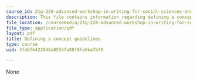 ```yaml
---
course_id: 21g-228-advanced-workshop-in-writing-for-social-sciences-and-architecture-els-spring-2007
description: This file contains information regarding defining a concept guidelines.
file_location: /coursemedia/21g-228-advanced-workshop-in-writing-for-social-sciences-and-architecture-els-spring-2007/3fd6f6422048a8555fa88f9fe6ba7b78_MIT21G.228S07_definition.pdf
file_type: application/pdf
layout: pdf
title: Defining a concept guidelines
type: course
uid: 3fd6f6422048a8555fa88f9fe6ba7b78

---
```

None